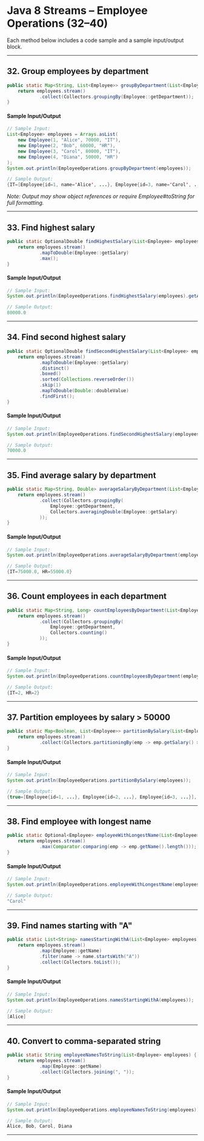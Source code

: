 # Java 8 Streams – Employee Operations (32–40)

Each method below includes a code sample and a sample input/output block.

---

## 32. Group employees by department

```java
public static Map<String, List<Employee>> groupByDepartment(List<Employee> employees) {
    return employees.stream()
            .collect(Collectors.groupingBy(Employee::getDepartment));
}
```
#### Sample Input/Output
```java
// Sample Input:
List<Employee> employees = Arrays.asList(
    new Employee(1, "Alice", 70000, "IT"),
    new Employee(2, "Bob", 60000, "HR"),
    new Employee(3, "Carol", 80000, "IT"),
    new Employee(4, "Diana", 50000, "HR")
);
System.out.println(EmployeeOperations.groupByDepartment(employees));

// Sample Output:
{IT=[Employee{id=1, name='Alice', ...}, Employee{id=3, name='Carol', ...}], HR=[Employee{id=2, name='Bob', ...}, Employee{id=4, name='Diana', ...}]}
```
_Note: Output may show object references or require Employee#toString for full formatting._

---

## 33. Find highest salary

```java
public static OptionalDouble findHighestSalary(List<Employee> employees) {
    return employees.stream()
            .mapToDouble(Employee::getSalary)
            .max();
}
```
#### Sample Input/Output
```java
// Sample Input:
System.out.println(EmployeeOperations.findHighestSalary(employees).getAsDouble());

// Sample Output:
80000.0
```

---

## 34. Find second highest salary

```java
public static OptionalDouble findSecondHighestSalary(List<Employee> employees) {
    return employees.stream()
            .mapToDouble(Employee::getSalary)
            .distinct()
            .boxed()
            .sorted(Collections.reverseOrder())
            .skip(1)
            .mapToDouble(Double::doubleValue)
            .findFirst();
}
```
#### Sample Input/Output
```java
// Sample Input:
System.out.println(EmployeeOperations.findSecondHighestSalary(employees).getAsDouble());

// Sample Output:
70000.0
```

---

## 35. Find average salary by department

```java
public static Map<String, Double> averageSalaryByDepartment(List<Employee> employees) {
    return employees.stream()
            .collect(Collectors.groupingBy(
                Employee::getDepartment,
                Collectors.averagingDouble(Employee::getSalary)
            ));
}
```
#### Sample Input/Output
```java
// Sample Input:
System.out.println(EmployeeOperations.averageSalaryByDepartment(employees));

// Sample Output:
{IT=75000.0, HR=55000.0}
```

---

## 36. Count employees in each department

```java
public static Map<String, Long> countEmployeesByDepartment(List<Employee> employees) {
    return employees.stream()
            .collect(Collectors.groupingBy(
                Employee::getDepartment,
                Collectors.counting()
            ));
}
```
#### Sample Input/Output
```java
// Sample Input:
System.out.println(EmployeeOperations.countEmployeesByDepartment(employees));

// Sample Output:
{IT=2, HR=2}
```

---

## 37. Partition employees by salary > 50000

```java
public static Map<Boolean, List<Employee>> partitionBySalary(List<Employee> employees) {
    return employees.stream()
            .collect(Collectors.partitioningBy(emp -> emp.getSalary() > 50000));
}
```
#### Sample Input/Output
```java
// Sample Input:
System.out.println(EmployeeOperations.partitionBySalary(employees));

// Sample Output:
{true=[Employee{id=1, ...}, Employee{id=2, ...}, Employee{id=3, ...}], false=[Employee{id=4, ...}]}
```

---

## 38. Find employee with longest name

```java
public static Optional<Employee> employeeWithLongestName(List<Employee> employees) {
    return employees.stream()
            .max(Comparator.comparing(emp -> emp.getName().length()));
}
```
#### Sample Input/Output
```java
// Sample Input:
System.out.println(EmployeeOperations.employeeWithLongestName(employees).get().getName());

// Sample Output:
"Carol"
```

---

## 39. Find names starting with "A"

```java
public static List<String> namesStartingWithA(List<Employee> employees) {
    return employees.stream()
            .map(Employee::getName)
            .filter(name -> name.startsWith("A"))
            .collect(Collectors.toList());
}
```
#### Sample Input/Output
```java
// Sample Input:
System.out.println(EmployeeOperations.namesStartingWithA(employees));

// Sample Output:
[Alice]
```

---

## 40. Convert to comma-separated string

```java
public static String employeeNamesToString(List<Employee> employees) {
    return employees.stream()
            .map(Employee::getName)
            .collect(Collectors.joining(", "));
}
```
#### Sample Input/Output
```java
// Sample Input:
System.out.println(EmployeeOperations.employeeNamesToString(employees));

// Sample Output:
Alice, Bob, Carol, Diana
```

---